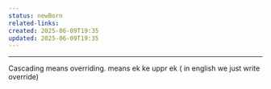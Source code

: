 ```yaml
---
status: newBorn
related-links: 
created: 2025-06-09T19:35
updated: 2025-06-09T19:35
---
```

---

Cascading means overriding. means ek ke uppr ek ( in english we just write override)


